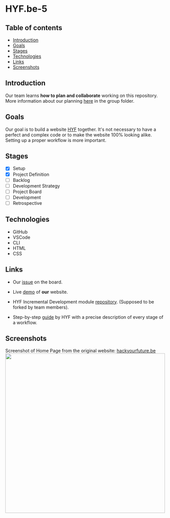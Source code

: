 # HYF.be-5

## Table of contents

  - [Introduction](#introduction)
  - [Goals](#goals)
  - [Stages](#stages)
  - [Technologies](#technologies)
  - [Links](#links)
  - [Screenshots](#screenshots)

## Introduction

Our team learns **how to plan and collaborate** working on this repository.
More information about our planning [here](https://github.com/OksanaShulha/HYF.be-5/tree/main/planning) in the group folder.

## Goals

Our goal is to build a website [HYF](https://hackyourfuture.be/) together. It's not necessary to have a perfect and complex code or to make the website 100% looking alike. Setting up a proper workflow is more important.

## Stages

- [X] Setup
- [X] Project Definition
- [ ] Backlog
- [ ] Development Strategy
- [ ] Project Board
- [ ] Development
- [ ] Retrospective

## Technologies

- GitHub
- VSCode
- CLI
- HTML
- CSS

## Links

- Our [issue](https://github.com/HackYourFutureBelgium/class-13-14/issues/121) on the board.

- Live [demo](https://github.com/OksanaShulha/HYF.be-5) of **our** website.

- HYF Incremental Development module [repository](https://github.com/HackYourFutureBelgium/incremental-development). (Supposed to be forked by team members).
- Step-by-step [guide](https://github.com/HackYourFutureBelgium/incremental-development/tree/master/planning-and-collaborating) by HYF with a precise description of every stage of a workflow.




## Screenshots
Screenshot of Home Page from the original website: [hackyourfuture.be](https://hackyourfuture.be/)
<img src="https://user-images.githubusercontent.com/73791189/107987478-6433e200-6fce-11eb-97be-f583782ade59.png" width="500">

